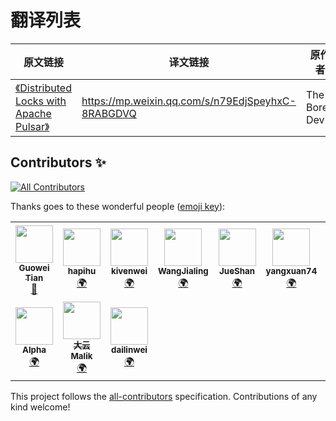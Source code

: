 # 翻译列表

| 原文链接 | 译文链接 | 原作者 | 译者 |
| --- | --- | --- | --- |
| [《Distributed Locks with Apache Pulsar》](https://theboreddev.com/distributed-locks-with-apache-pulsar/)| https://mp.weixin.qq.com/s/n79EdjSpeyhxC-8RABGDVQ | The Bored Dev | [魏伟 kivenwei](https://github.com/kivenwei)|


## Contributors ✨

<!-- ALL-CONTRIBUTORS-BADGE:START - Do not remove or modify this section -->
[![All Contributors](https://img.shields.io/badge/all_contributors-13-orange.svg?style=flat-square)](#contributors-)
<!-- ALL-CONTRIBUTORS-BADGE:END -->

Thanks goes to these wonderful people ([emoji key](https://allcontributors.org/docs/en/emoji-key)):

<!-- ALL-CONTRIBUTORS-LIST:START - Do not remove or modify this section -->
<!-- prettier-ignore-start -->
<!-- markdownlint-disable -->
<table>
  <tr>
    <td align="center"><a href="https://github.com/Tango2018cc"><img src="https://avatars.githubusercontent.com/u/76191133?v=4?s=60" width="60px;" alt=""/><br /><sub><b>Guowei Tian</b></sub></a><br /><a href="#blog-Tango2018cc" title="Blogposts">📝</a></td>
    <td align="center"><a href="https://github.com/hapihu"><img src="https://avatars.githubusercontent.com/u/20364527?v=4?s=60" width="60px;" alt=""/><br /><sub><b>hapihu</b></sub></a><br /><a href="#translation-hapihu" title="Translation">🌍</a></td>
    <td align="center"><a href="https://github.com/kivenwei"><img src="https://avatars.githubusercontent.com/u/12410478?v=4?s=60" width="60px;" alt=""/><br /><sub><b>kivenwei</b></sub></a><br /><a href="#translation-kivenwei" title="Translation">🌍</a></td>
    <td align="center"><a href="https://github.com/wangjialing218"><img src="https://avatars.githubusercontent.com/u/65590138?v=4?s=60" width="60px;" alt=""/><br /><sub><b>WangJialing</b></sub></a><br /><a href="#translation-wangjialing218" title="Translation">🌍</a></td>
    <td align="center"><a href="https://github.com/JueShanCoder"><img src="https://avatars.githubusercontent.com/u/67142106?v=4?s=60" width="60px;" alt=""/><br /><sub><b>JueShan</b></sub></a><br /><a href="#translation-JueShanCoder" title="Translation">🌍</a></td>
    <td align="center"><a href="https://github.com/yangxuan74"><img src="https://avatars.githubusercontent.com/u/20755861?v=4?s=60" width="60px;" alt=""/><br /><sub><b>yangxuan74</b></sub></a><br /><a href="#translation-yangxuan74" title="Translation">🌍</a></td>
    <td align="center"><a href="https://github.com/602763061"><img src="https://avatars.githubusercontent.com/u/38520920?v=4?s=60" width="60px;" alt=""/><br /><sub><b>602763061</b></sub></a><br /><a href="#translation-602763061" title="Translation">🌍</a></td>
    <td align="center"><a href="https://github.com/jjnnzb"><img src="https://avatars.githubusercontent.com/u/58833386?v=4?s=60" width="60px;" alt=""/><br /><sub><b>Jining Jiang</b></sub></a><br /><a href="#translation-jjnnzb" title="Translation">🌍</a></td>
    <td align="center"><a href="https://github.com/duanjia85"><img src="https://avatars.githubusercontent.com/u/50932505?v=4?s=60" width="60px;" alt=""/><br /><sub><b>Janus</b></sub></a><br /><a href="#translation-duanjia85" title="Translation">🌍</a></td>
    <td align="center"><a href="https://bosong.online"><img src="https://avatars.githubusercontent.com/u/30426054?v=4?s=60" width="60px;" alt=""/><br /><sub><b>Jack Song</b></sub></a><br /><a href="#translation-dislazy" title="Translation">🌍</a></td>
  </tr>
  <tr>
    <td align="center"><a href="http://alphawang.github.io"><img src="https://avatars.githubusercontent.com/u/3367744?v=4?s=60" width="60px;" alt=""/><br /><sub><b>Alpha</b></sub></a><br /><a href="#translation-AlphaWang" title="Translation">🌍</a></td>
    <td align="center"><a href="https://github.com/EAHITechnology"><img src="https://avatars.githubusercontent.com/u/45755982?v=4?s=60" width="60px;" alt=""/><br /><sub><b>大云Malik</b></sub></a><br /><a href="#translation-EAHITechnology" title="Translation">🌍</a></td>
    <td align="center"><a href="https://github.com/IOTdailinwei"><img src="https://avatars.githubusercontent.com/u/24489730?v=4?s=60" width="60px;" alt=""/><br /><sub><b>dailinwei</b></sub></a><br /><a href="#translation-IOTdailinwei" title="Translation">🌍</a></td>
  </tr>
</table>

<!-- markdownlint-restore -->
<!-- prettier-ignore-end -->

<!-- ALL-CONTRIBUTORS-LIST:END -->

This project follows the [all-contributors](https://github.com/all-contributors/all-contributors) specification. Contributions of any kind welcome!
